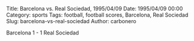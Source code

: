 Title: Barcelona vs. Real Sociedad, 1995/04/09
Date: 1995/04/09 00:00
Category: sports
Tags: football, football scores, Barcelona, Real Sociedad
Slug: barcelona-vs-real-sociedad
Author: carbonero


Barcelona 1 - 1 Real Sociedad
